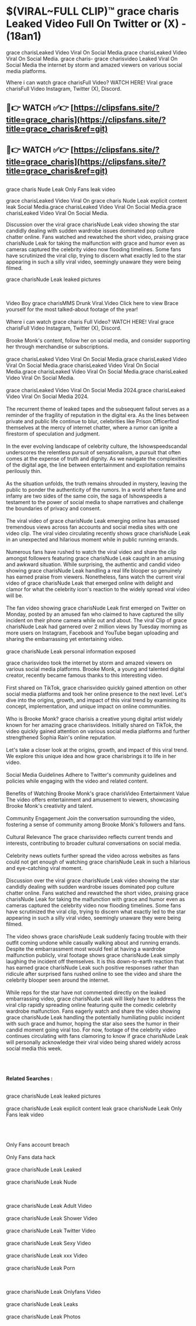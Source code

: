 #  $(VIRAL~FULL CLIP)™ grace charis Leaked Video Full On Twitter or (X)  - (18an1)

grace charisLeaked Video Viral On Social Media.grace charisLeaked Video Viral On Social Media.
grace charis- grace charisvideo Leaked Viral On Social Media the internet by storm and amazed viewers on various social media platforms.

Where i can watch grace charisFull Video? WATCH HERE! Viral grace charisFull Video Instagram, Twitter (X), Discord.

## 🔴👉 WATCH ✅👉 [https://clipsfans.site/?title=grace_charis](https://clipsfans.site/?title=grace_charis&ref=git)


## 🔴👉 WATCH ✅👉 [https://clipsfans.site/?title=grace_charis](https://clipsfans.site/?title=grace_charis&ref=git)
##


grace charis Nude Leak Only Fans leak video 


grace charisLeaked Video Viral On  grace charis Nude Leak explicit content leak Social Media.grace charisLeaked Video Viral On Social Media.grace charisLeaked Video Viral On Social Media.



Discussion over the viral grace charisNude Leak video showing the star candidly dealing with sudden wardrobe issues dominated pop culture chatter online. Fans watched and rewatched the short video, praising grace charisNude Leak for taking the malfunction with grace and humor even as cameras captured the celebrity video now flooding timelines. Some fans have scrutinized the viral clip, trying to discern what exactly led to the star appearing in such a silly viral video, seemingly unaware they were being filmed.


grace charisNude Leak leaked pictures


  <br>

  <br>
Video Boy grace charisMMS Drunk Viral.Video Click here to view Brace yourself for the most talked-about footage of the year!
<br><br>
Where i can watch grace charis Full Video? WATCH HERE! Viral grace charisFull Video Instagram, Twitter (X), Discord.
<br><br>
Brooke Monk's content, follow her on social media, and consider supporting her through merchandise or subscriptions.
<br><br>
grace charisLeaked Video Viral On Social Media.grace charisLeaked Video Viral On Social Media.grace charisLeaked Video Viral On Social Media.grace charisLeaked Video Viral On Social Media.grace charisLeaked Video Viral On Social Media.
<br><br>
grace charisLeaked Video Viral On Social Media 2024.grace charisLeaked Video Viral On Social Media 2024.
<br><br>
The recurrent theme of leaked tapes and the subsequent fallout serves as a reminder of the fragility of reputation in the digital era. As the lines between private and public life continue to blur, celebrities like Prison Officerfind themselves at the mercy of internet chatter, where a rumor can ignite a firestorm of speculation and judgment.
<br><br>
In the ever evolving landscape of celebrity culture, the Ishowspeedscandal underscores the relentless pursuit of sensationalism, a pursuit that often comes at the expense of truth and dignity. As we navigate the complexities of the digital age, the line between entertainment and exploitation remains perilously thin.
<br><br>
As the situation unfolds, the truth remains shrouded in mystery, leaving the public to ponder the authenticity of the rumors. In a world where fame and infamy are two sides of the same coin, the saga of Ishowspeedis a testament to the power of social media to shape narratives and challenge the boundaries of privacy and consent.
<br><br>
The viral video of grace charisNude Leak emerging online has amassed tremendous views across fan accounts and social media sites with one video clip. The viral video circulating recently shows grace charisNude Leak in an unexpected and hilarious moment while in public running errands.
<br><br>
Numerous fans have rushed to watch the viral video and share the clip amongst followers featuring grace charisNude Leak caught in an amusing and awkward situation. While surprising, the authentic and candid video showing grace charisNude Leak handling a real life blooper so genuinely has earned praise from viewers. Nonetheless, fans watch the current viral video of grace charisNude Leak that emerged online with delight and clamor for what the celebrity icon's reaction to the widely spread viral video will be.
<br><br>
The fan video showing grace charisNude Leak first emerged on Twitter on Monday, posted by an amused fan who claimed to have captured the silly incident on their phone camera while out and about. The viral Clip of grace charisNude Leak had garnered over 2 million views by Tuesday morning as more users on Instagram, Facebook and YouTube began uploading and sharing the embarrassing yet entertaining video.
<br><br>
grace charisNude Leak personal information exposed

grace charisvideo took the internet by storm and amazed viewers on various social media platforms. Brooke Monk, a young and talented digital creator, recently became famous thanks to this interesting video.
<br><br>
First shared on TikTok, grace charisvideo quickly gained attention on other social media platforms and took her online presence to the next level. Let's dive into the origins, growth, and impact of this viral trend by examining its concept, implementation, and unique impact on online communities.
<br><br>
Who is Brooke Monk? grace charisis a creative young digital artist widely known for her amazing grace charisvideos. Initially shared on TikTok, the video quickly gained attention on various social media platforms and further strengthened Sophia Rain's online reputation.
<br><br>
Let's take a closer look at the origins, growth, and impact of this viral trend. We explore this unique idea and how grace charisbrings it to life in her video.
<br><br>
Social Media Guidelines Adhere to Twitter's community guidelines and policies while engaging with the video and related content.
<br><br>
Benefits of Watching Brooke Monk's grace charisVideo Entertainment Value The video offers entertainment and amusement to viewers, showcasing Brooke Monk's creativity and talent.
<br><br>
Community Engagement Join the conversation surrounding the video, fostering a sense of community among Brooke Monk's followers and fans.
<br><br>
Cultural Relevance The grace charisvideo reflects current trends and interests, contributing to broader cultural conversations on social media.
<br><br>
Celebrity news outlets further spread the video across websites as fans could not get enough of watching grace charisNude Leak in such a hilarious and eye-catching viral moment.
<br><br>
Discussion over the viral grace charisNude Leak video showing the star candidly dealing with sudden wardrobe issues dominated pop culture chatter online. Fans watched and rewatched the short video, praising grace charisNude Leak for taking the malfunction with grace and humor even as cameras captured the celebrity video now flooding timelines. Some fans have scrutinized the viral clip, trying to discern what exactly led to the star appearing in such a silly viral video, seemingly unaware they were being filmed.
<br><br>
The video shows grace charisNude Leak suddenly facing trouble with their outfit coming undone while casually walking about and running errands. Despite the embarrassment most would feel at having a wardrobe malfunction publicly, viral footage shows grace charisNude Leak simply laughing the incident off themselves. It is this down-to-earth reaction that has earned grace charisNude Leak such positive responses rather than ridicule after surprised fans rushed online to see the video and share the celebrity blooper seen around the internet.
<br><br>
While reps for the star have not commented directly on the leaked embarrassing video, grace charisNude Leak will likely have to address the viral clip rapidly spreading online featuring quite the comedic celebrity wardrobe malfunction. Fans eagerly watch and share the video showing grace charisNude Leak handling the potentially humiliating public incident with such grace and humor, hoping the star also sees the humor in their candid moment going viral too. For now, footage of the celebrity video continues circulating with fans clamoring to know if grace charisNude Leak will personally acknowledge their viral video being shared widely across social media this week.
<br><br>

<br><br>
<strong>Related Searches :</strong>
<br><br>

grace charisNude Leak leaked pictures
<br><br>
grace charisNude Leak explicit content leak
grace charisNude Leak Only Fans leak video
<br><br>

<br><br>
Only Fans account breach
<br><br>
Only Fans data hack
<br><br>
grace charisNude Leak Leaked
<br><br>
grace charisNude Leak Nude

<br><br>
grace charisNude Leak Adult Video
<br><br>
grace charisNude Leak Shower Video
<br><br>
grace charisNude Leak Twitter Video
<br><br>
grace charisNude Leak Sexy Video
<br><br>
grace charisNude Leak xxx Video
<br><br>
grace charisNude Leak Porn

<br><br>
grace charisNude Leak Onlyfans Video
<br><br>
grace charisNude Leak Leaks
<br><br>
grace charisNude Leak Photos